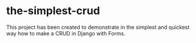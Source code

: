 # the-simplest-crud
This project has been created to demonstrate in the simplest and quickest way how to make a CRUD in Django with Forms.
